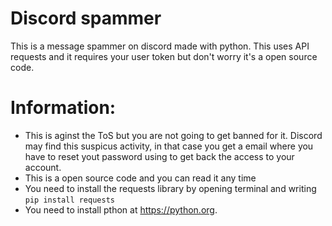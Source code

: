 # Discord spammer
This is a message spammer on discord made with python. This uses API requests and it requires your user token but don't worry it's a open source code.

# Information:
- This is aginst the ToS but you are not going to get banned for it. Discord may find this suspicus activity, in that case you get a email where you have to reset yout password using to get back the access to your account.
- This is a open source code and you can read it any time
- You need to install the requests library by opening terminal and writing `pip install requests`
- You need to install pthon at https://python.org.
